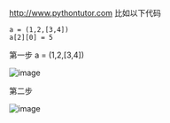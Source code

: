 http://www.pythontutor.com
比如以下代码
```
a = (1,2,[3,4])
a[2][0] = 5
```
第一步 a = (1,2,[3,4])

![image](B35EF209F9674A039F74519345A3604E)


第二步

![image](927B7D96470B4D59952F8DC90E536E65)


